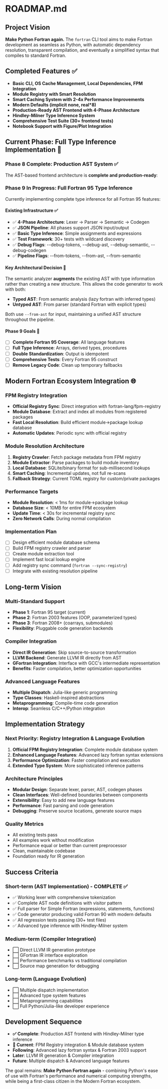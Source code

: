 # ROADMAP.md

## Project Vision

**Make Python Fortran again.** The `fortran` CLI tool aims to make Fortran development as seamless as Python, with automatic dependency resolution, transparent compilation, and eventually a simplified syntax that compiles to standard Fortran.

## Completed Features ✅

- **Basic CLI, OS Cache Management, Local Dependencies, FPM Integration**
- **Module Registry with Smart Resolution**
- **Smart Caching System with 2-4x Performance Improvements**
- **Modern Defaults (implicit none, real*8)**
- **Production-Ready AST Frontend with 4-Phase Architecture**
- **Hindley-Milner Type Inference System**
- **Comprehensive Test Suite (30+ frontend tests)**
- **Notebook Support with Figure/Plot Integration**

## Current Phase: Full Type Inference Implementation 🚧

### **Phase 8 Complete: Production AST System** ✅

The AST-based frontend architecture is **complete and production-ready**:

### **Phase 9 In Progress: Full Fortran 95 Type Inference**

Currently implementing complete type inference for all Fortran 95 features:

#### **Existing Infrastructure** ✅
- ✅ **4-Phase Architecture**: Lexer → Parser → Semantic → Codegen
- ✅ **JSON Pipeline**: All phases support JSON input/output
- ✅ **Basic Type Inference**: Simple assignments and expressions
- ✅ **Test Framework**: 30+ tests with wildcard discovery
- ✅ **Debug Flags**: --debug-tokens, --debug-ast, --debug-semantic, --debug-codegen
- ✅ **Pipeline Flags**: --from-tokens, --from-ast, --from-semantic

#### **Key Architectural Decision** 📐
The semantic analyzer **augments** the existing AST with type information rather than creating a new structure. This allows the code generator to work with both:
- **Typed AST**: From semantic analysis (lazy fortran with inferred types)
- **Untyped AST**: From parser (standard Fortran with explicit types)

Both use `--from-ast` for input, maintaining a unified AST structure throughout the pipeline.

#### **Phase 9 Goals** 🚧
- [ ] **Complete Fortran 95 Coverage**: All language features
- [ ] **Full Type Inference**: Arrays, derived types, procedures
- [ ] **Double Standardization**: Output is idempotent
- [ ] **Comprehensive Tests**: Every Fortran 95 construct
- [ ] **Remove Legacy Code**: Clean up temporary fallbacks

## Modern Fortran Ecosystem Integration 🌐

### FPM Registry Integration
- **Official Registry Sync**: Direct integration with fortran-lang/fpm-registry
- **Module Database**: Extract and index all modules from registered packages
- **Fast Local Resolution**: Build efficient module→package lookup database
- **Automatic Updates**: Periodic sync with official registry

### Module Resolution Architecture
1. **Registry Crawler**: Fetch package metadata from FPM registry
2. **Module Extractor**: Parse packages to build module inventory
3. **Local Database**: SQLite/binary format for sub-millisecond lookups
4. **Smart Caching**: Incremental updates, not full re-scans
5. **Fallback Strategy**: Current TOML registry for custom/private packages

### Performance Targets
- **Module Resolution**: < 1ms for module→package lookup
- **Database Size**: < 10MB for entire FPM ecosystem
- **Update Time**: < 30s for incremental registry sync
- **Zero Network Calls**: During normal compilation

### Implementation Plan
- [ ] Design efficient module database schema
- [ ] Build FPM registry crawler and parser
- [ ] Create module extraction tool
- [ ] Implement fast local lookup engine
- [ ] Add registry sync command (`fortran --sync-registry`)
- [ ] Integrate with existing resolution pipeline

## Long-term Vision

### Multi-Standard Support
- **Phase 1**: Fortran 95 target (current)
- **Phase 2**: Fortran 2003 features (OOP, parameterized types)
- **Phase 3**: Fortran 2008+ (coarrays, submodules)
- **Flexibility**: Pluggable code generation backends

### Compiler Integration
- **Direct IR Generation**: Skip source-to-source transformation
- **LLVM Backend**: Generate LLVM IR directly from AST
- **GFortran Integration**: Interface with GCC's intermediate representation
- **Benefits**: Faster compilation, better optimization opportunities

### Advanced Language Features
- **Multiple Dispatch**: Julia-like generic programming
- **Type Classes**: Haskell-inspired abstractions
- **Metaprogramming**: Compile-time code generation
- **Interop**: Seamless C/C++/Python integration

## Implementation Strategy

### Next Priority: Registry Integration & Language Evolution
1. **Official FPM Registry Integration**: Complete module database system
2. **Enhanced Language Features**: Advanced lazy fortran syntax extensions
3. **Performance Optimization**: Faster compilation and execution
4. **Extended Type System**: More sophisticated inference patterns

### Architecture Principles
- **Modular Design**: Separate lexer, parser, AST, codegen phases
- **Clean Interfaces**: Well-defined boundaries between components
- **Extensibility**: Easy to add new language features
- **Performance**: Fast parsing and code generation
- **Debugging**: Preserve source locations, generate source maps

### Quality Metrics
- All existing tests pass
- All examples work without modification
- Performance equal or better than current preprocessor
- Clean, maintainable codebase
- Foundation ready for IR generation

## Success Criteria

### Short-term (AST Implementation) - **COMPLETE** ✅
- ✅ Working lexer with comprehensive tokenization
- ✅ Complete AST node definitions with visitor pattern
- ✅ Full parser for Simple Fortran (expressions, statements, functions)
- ✅ Code generator producing valid Fortran 90 with modern defaults
- ✅ All regression tests passing (30+ test files)
- ✅ Advanced type inference with Hindley-Milner system

### Medium-term (Compiler Integration)
- ⬜ Direct LLVM IR generation prototype
- ⬜ GFortran IR interface exploration
- ⬜ Performance benchmarks vs traditional compilation
- ⬜ Source map generation for debugging

### Long-term (Language Evolution)
- ⬜ Multiple dispatch implementation
- ⬜ Advanced type system features
- ⬜ Metaprogramming capabilities
- ⬜ Full Python/Julia-like developer experience

## Development Sequence

- **✅ Complete**: Production AST frontend with Hindley-Milner type inference
- **🎯 Current**: FPM Registry integration & Module database system
- **Following**: Advanced lazy fortran syntax & Fortran 2003 support
- **Later**: LLVM IR generation & Compiler integration
- **Future**: Multiple dispatch & Advanced language features

The goal remains: **Make Python Fortran again** - combining Python's ease of use with Fortran's performance and numerical computing strengths, while being a first-class citizen in the Modern Fortran ecosystem.
